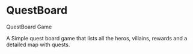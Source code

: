 QuestBoard
==========

QuestBoard Game

A Simple quest board game that lists all the heros, villains, rewards and a detailed map with quests.

